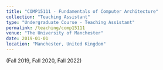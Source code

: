 ```yaml
---
title: "COMP15111 - Fundamentals of Computer Architecture"
collection: "Teaching Assistant"
type: "Undergraduate Course - Teaching Assistant"
permalink: /teaching/comp15111
venue: "The University of Manchester"
date: 2019-01-01
location: "Manchester, United Kingdom"
---
```

(Fall 2019, Fall 2020, Fall 2022)